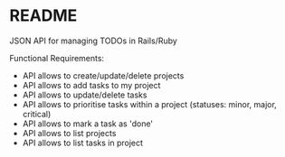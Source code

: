 # README

JSON API for managing TODOs in Rails/Ruby

Functional Requirements:

- API allows to create/update/delete projects
- API allows to add tasks to my project
- API allows to update/delete tasks
- API allows to prioritise tasks within a project (statuses: minor, major, critical)
- API allows to mark a task as 'done'
- API allows to list projects
- API allows to list tasks in project
